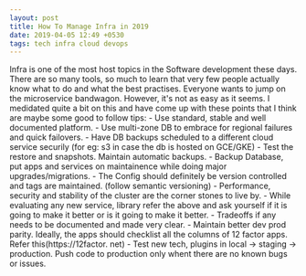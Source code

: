 ```yaml
---
layout: post
title: How To Manage Infra in 2019
date: 2019-04-05 12:49 +0530
tags: tech infra cloud devops
--- 
```


Infra is one of the most host topics in the Software development these days. There are so many tools,
so much to learn that very few people actually know what to do and what the best practises. Everyone wants
to jump on the microservice bandwagon. However, it's not as easy as it seems. I medidated quite a bit on this
and have come up with these points that I think are maybe some good to follow tips: - Use standard, stable and well documented platform. - Use multi-zone DB to embrace for regional failures and quick failovers. - Have DB backups scheduled to a different cloud service securily (for eg: s3 in case the db is hosted on GCE/GKE) - Test the restore and snapshots. Maintain automatic backups. - Backup Database, put apps and services on maintainence while doing major upgrades/migrations. - The Config should definitely be version controlled and tags are maintained. (follow semantic versioning) - Performance, security and stability of the cluster are the corner stones to live by. - While evaluating any new service, library refer the above and ask yourself if it is going to make it better or is it going to make it better. - Tradeoffs if any needs to be documented and made very clear. - Maintain better dev prod parity. Ideally, the apps should checklist all the columns of 12 factor apps. Refer this(https://12factor. net) - Test new tech, plugins in local -> staging -> production. Push code to production only whent there are no known bugs or issues.
